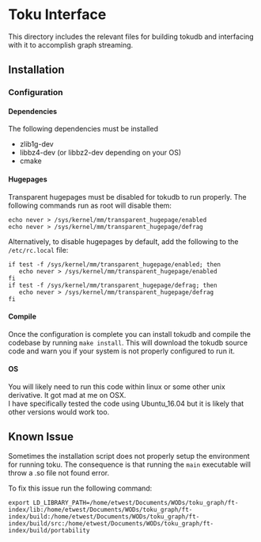 # Toku Interface
This directory includes the relevant files for building tokudb and interfacing with it to accomplish graph streaming.

## Installation

### Configuration
#### Dependencies
The following dependencies must be installed
- zlib1g-dev 
- libbz4-dev (or libbz2-dev depending on your OS)
- cmake

#### Hugepages
Transparent hugepages must be disabled for tokudb to run properly. The following commands run as root will disable them:
```
echo never > /sys/kernel/mm/transparent_hugepage/enabled
echo never > /sys/kernel/mm/transparent_hugepage/defrag
```

Alternatively, to disable hugepages by default, add the following to the `/etc/rc.local` file:
```
if test -f /sys/kernel/mm/transparent_hugepage/enabled; then
   echo never > /sys/kernel/mm/transparent_hugepage/enabled
fi
if test -f /sys/kernel/mm/transparent_hugepage/defrag; then
   echo never > /sys/kernel/mm/transparent_hugepage/defrag
fi
```

#### Compile
Once the configuration is complete you can install tokudb and compile the codebase by running `make install`. This will download the tokudb source code and warn you if your system is not properly configured to run it.

#### OS
You will likely need to run this code within linux or some other unix derivative. It got mad at me on OSX.  
I have specifically tested the code using Ubuntu_16.04 but it is likely that other versions would work too.

## Known Issue
Sometimes the installation script does not properly setup the environment for running toku. The consequence is that running the `main` executable will throw a .so file not found error.

To fix this issue run the following command:
```
export LD_LIBRARY_PATH=/home/etwest/Documents/WODs/toku_graph/ft-index/lib:/home/etwest/Documents/WODs/toku_graph/ft-index/build:/home/etwest/Documents/WODs/toku_graph/ft-index/build/src:/home/etwest/Documents/WODs/toku_graph/ft-index/build/portability
```
